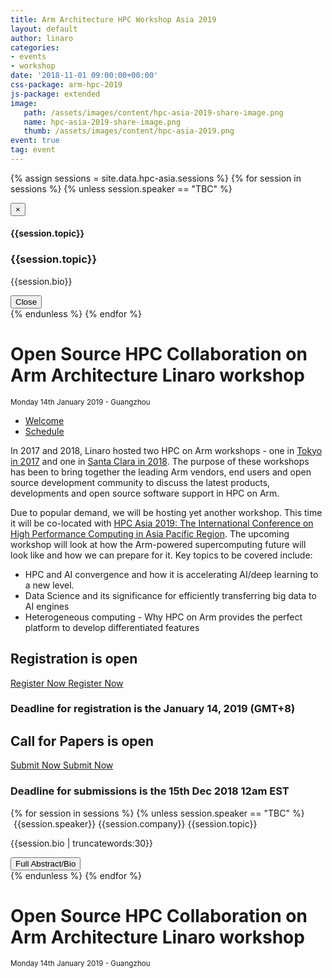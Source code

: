 ```yaml
---
title: Arm Architecture HPC Workshop Asia 2019
layout: default
author: linaro
categories:
- events
- workshop
date: '2018-11-01 09:00:00+00:00'
css-package: arm-hpc-2019
js-package: extended
image:
   path: /assets/images/content/hpc-asia-2019-share-image.png
   name: hpc-asia-2019-share-image.png
   thumb: /assets/images/content/hpc-asia-2019.png
event: true
tag: event
---
```

{% assign sessions = site.data.hpc-asia.sessions %}
{% for session in sessions %}
{% unless session.speaker == "TBC" %}
<div class="modal fade" id="{{session.topic | slugify }}" tabindex="-1" role="dialog" aria-labelledby="{{session.topic | slugify }}">
  <div class="modal-dialog" role="document">
    <div class="modal-content">
      <div class="modal-header">
        <button type="button" class="close" data-dismiss="modal" aria-label="Close"><span aria-hidden="true">&times;</span></button>
        <h4 class="modal-title">{{session.topic}}</h4>
      </div>
      <div class="modal-body">
      <h3>{{session.topic}}</h3>
      <p>
      {{session.bio}}
      </p>
      </div>
      <div class="modal-footer">
        <button type="button" class="btn btn-default" data-dismiss="modal">Close</button>
      </div>
    </div>
  </div>
</div>
{% endunless %}
{% endfor %}
<div class="row no-padding arm-hpc-row top">
    <div class="container" style="background: url(/assets/images/content/hpc-asia-2019.png);background-position: center center;">
        <h1>Open Source HPC Collaboration on Arm Architecture Linaro workshop</h1>
        <small>Monday 14th January 2019 - Guangzhou</small>
    </div>
</div>
<div class="row arm-hpc-row main">
<div class="container">
    <ul class="nav nav-tabs" role="tablist" id="tabbed_nav">
      <li role="presentation" class="active">
        <a href="#welcome" role="tab" data-toggle="tab">
            Welcome
        </a>
      </li>
      <li role="presentation" class="">
        <a href="#schedule-tab" role="tab" data-toggle="tab">
            Schedule
        </a>
      </li>
      <!--
      <li role="presentation" class="">
        <a href="#resources" role="tab" data-toggle="tab">
            Resources
        </a>
      </li> -->
    </ul>

<div class="tab-content" id="tabbed_nav_content"><!--Start Tab Content-->

<div role="tabpanel" class="tab-pane tab-pane-legal active" id="welcome">

<div class="col-sm-6" markdown="1">

In 2017 and 2018, Linaro hosted two HPC on Arm workshops - one in [Tokyo in 2017](/events/workshop/arm-hpc-japan-2017/) and one in [Santa Clara in 2018](https://www.linaro.org/latest/events/arm-hpc-santa-clara-2018/). The purpose of these workshops has been to bring together the leading Arm vendors, end users and open source development community to discuss the latest products, developments and open source software support in HPC on Arm. 

Due to popular demand, we will be hosting yet another workshop. This time it will be co-located with [HPC Asia 2019: The International Conference on High Performance Computing in Asia Pacific Region](http://hpcasia2019.org). The upcoming workshop will look at how the Arm-powered supercomputing future will look like and how we can prepare for it. Key topics to be covered include:

- HPC and AI convergence and how it is accelerating AI/deep learning to a new level. 
- Data Science and its significance for efficiently transferring big data to AI engines 
- Heterogeneous computing - Why HPC on Arm provides the perfect platform to develop differentiated features

<!-- <div class="members" markdown="1">
<strong>Thanks to our sponsors</strong>
<div class="col-xs-4" markdown="1">
{% include image.html name="arm.jpg" %}
</div>
<div class="col-xs-4" markdown="1">
{% include image.html name="hisilicon.jpg" %}
</div>
<div class="col-xs-4" markdown="1">
{% include image.html name="linaro.jpg" %}
</div>
</div> -->


</div>

<div class="col-sm-6 no-padding">

<div id="call-for-papers">

<h2>Registration is <span>open</span></h2>
<a href="https://linaro.co/hpc-asia-registration" 
class="hidden-xs btn btn-primary btn-two call-for-papers">
Register Now
</a>
<a href="https://linaro.co/hpc-asia-registration" 
class="center-block visible-xs-block btn btn-primary">
Register Now
</a>
<h3>Deadline for registration is the January 14, 2019 (GMT+8) </h3>

</div>

<div id="call-for-papers">

<h2>Call for Papers is <span>open</span></h2>
<a href="https://workshop.linaro.org/hpcasia19/" 
class="hidden-xs btn btn-primary btn-two call-for-papers">
Submit Now
</a>
<a href="https://workshop.linaro.org/hpcasia19/" 
class="center-block visible-xs-block btn btn-primary">
Submit Now
</a>
<h3>Deadline for submissions is the 15th Dec 2018 12am EST </h3>

</div>
</div>
</div><!--End Tab Content-->
<div role="tabpanel" class="tab-pane tab-pane-legal" id="schedule-tab">
<div class="row flex-row">
{% for session in sessions %}
{% unless session.speaker == "TBC" %}
<div class="col-xs-12 col-sm-4 no-padding flex-col">
    <div class="speaker flex-col">
        <div class="speaker-content">
            <img class="speaker-photo lazyload center-block" src="data:image/gif;base64,R0lGODlhAQABAAAAACH5BAEKAAEALAAAAAABAAEAAAICTAEAOw=="
             data-src="{{session.image}}" alt="{{session.speaker}} image">
            <span class="speaker-name">{{session.speaker}}</span>
            <span class="speaker-company">{{session.company}}</span>
            <span class="speaker-talk-title">{{session.topic}}</span>
            <p>
                {{session.bio | truncatewords:30}}
            </p>
            <button class="btn btn-primary full-bio" data-toggle="modal" data-target="#{{session.topic | slugify}}">Full Abstract/Bio</button>
        </div>
    </div>
</div>
{% endunless %}
{% endfor %}
</div>

</div><!--End Tab Content-->
</div><!--End Container-->
</div><!--End Row-->

</div>
<div class="row no-padding arm-hpc-row top">
    <div class="container" style="background: url(/assets/images/content/hpc-asia-2019.png);background-position: center center;">
        <h1>Open Source HPC Collaboration on Arm Architecture Linaro workshop</h1>
        <small>Monday 14th January 2019 - Guangzhou</small>
    </div>
</div>

